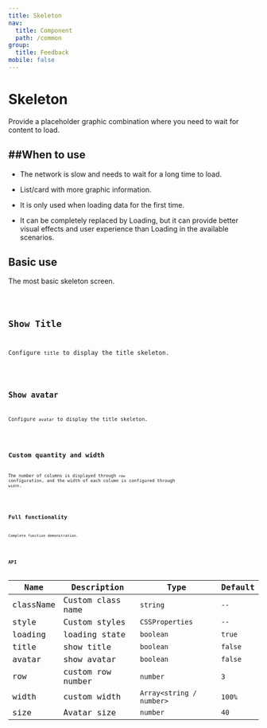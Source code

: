```yaml
---
title: Skeleton
nav:
  title: Component
  path: /common
group:
  title: Feedback
mobile: false
---
```


# Skeleton

Provide a placeholder graphic combination where you need to wait for content to load.

## ##When to use

- The network is slow and needs to wait for a long time to load.

- List/card with more graphic information.

- It is only used when loading data for the first time.

- It can be completely replaced by Loading, but it can provide better visual effects and user experience than Loading in the available scenarios.

## Basic use

The most basic skeleton screen.

<code src="./demos/index1.tsx" />

## Show Title

Configure `title` to display the title skeleton.

<code src="./demos/index2.tsx" />

## Show avatar

Configure `avatar` to display the title skeleton.

<code src="./demos/index3.tsx" />

## Custom quantity and width

The number of columns is displayed through `row` configuration, and the width of each column is configured through `width`.

<code src="./demos/index4.tsx" />

## Full functionality

Complete function demonstration.

<code src="./demos/index5.tsx" />

## API

| Name      | Description       | Type                     | Default |
| --------- | ----------------- | ------------------------ | ------- |
| className | Custom class name | `string`                 | `--`    |
| style     | Custom styles     | `CSSProperties`          | `--`    |
| loading   | loading state     | `boolean`                | `true`  |
| title     | show title        | `boolean`                | `false` |
| avatar    | show avatar       | `boolean`                | `false` |
| row       | custom row number | `number`                 | `3`     |
| width     | custom width      | `Array<string / number>` | `100%`  |
| size      | Avatar size       | `number`                 | `40`    |
